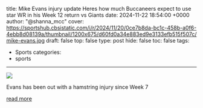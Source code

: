 title: Mike Evans injury update Heres how much Buccaneers expect to use star WR in his Week 12 return vs Giants
date: 2024-11-22 18:54:00 +0000
author: "@shanna_mcc"
cover: https://sportshub.cbsistatic.com/i/r/2024/11/20/0ce7b8da-bc1c-458b-a0f6-4ebb8d08139a/thumbnail/1200x675/d60fd0a34e883ed9e3133efb515f507c/mike-evans.jpg
draft: false
top: false
type: post
hide: false
toc: false
tags:
  - Sports
categories:
  - sports
---

![](https://sportshub.cbsistatic.com/i/r/2024/11/20/0ce7b8da-bc1c-458b-a0f6-4ebb8d08139a/thumbnail/1200x675/d60fd0a34e883ed9e3133efb515f507c/mike-evans.jpg)

Evans has been out with a hamstring injury since Week 7

[read more](https://www.cbssports.com/nfl/news/mike-evans-injury-update-heres-how-much-buccaneers-expect-to-use-star-wr-in-his-week-12-return-vs-giants/)
